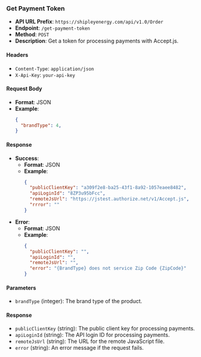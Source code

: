 
### Get Payment Token

- **API URL Prefix**: `https://shipleyenergy.com/api/v1.0/Order`
- **Endpoint**: `/get-payment-token`
- **Method**: `POST`
- **Description**: Get a token for processing payments with Accept.js.

#### Headers
- `Content-Type`: `application/json`
- `X-Api-Key`: `your-api-key`

#### Request Body
- **Format**: JSON
- **Example**:
    ```json
    {
      "brandType": 4,
    }
    ```

#### Response
- **Success**:
  - **Format**: JSON
  - **Example**:
    ```json
    {
      "publicClientKey": "a309f2e8-ba25-43f1-8a92-1057eaee8482", 
      "apiLoginId": "8ZP3u95bFcc",
      "remoteJsUrl": "https://jstest.authorize.net/v1/Accept.js",
      "rrror": ""
    }
    ```
- **Error**:
  - **Format**: JSON
  - **Example**:
    ```json
    {
      "publicClientKey": "",
      "apiLoginId": "",
      "remoteJsUrl": "",
      "error": "{BrandType} does not service Zip Code {ZipCode}"
    }
    ```

#### Parameters
- `brandType` (integer): The brand type of the product.

#### Response
- `publicClientKey` (string): The public client key for processing payments.
- `apiLoginId` (string): The API login ID for processing payments.
- `remoteJsUrl` (string): The URL for the remote JavaScript file.
- `error` (string): An error message if the request fails.